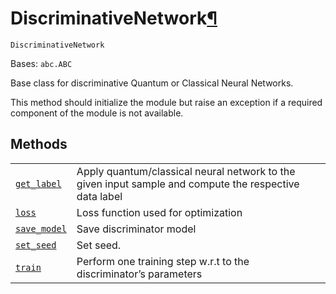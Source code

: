 # DiscriminativeNetwork[¶](#discriminativenetwork "Permalink to this headline")

<span id="undefined" />

`DiscriminativeNetwork`

Bases: `abc.ABC`

Base class for discriminative Quantum or Classical Neural Networks.

This method should initialize the module but raise an exception if a required component of the module is not available.

## Methods

|                                                                                                                                                                                                                                           |                                                                                                        |
| ----------------------------------------------------------------------------------------------------------------------------------------------------------------------------------------------------------------------------------------- | ------------------------------------------------------------------------------------------------------ |
| [`get_label`](qiskit.aqua.components.neural_networks.DiscriminativeNetwork.get_label#qiskit.aqua.components.neural_networks.DiscriminativeNetwork.get_label "qiskit.aqua.components.neural_networks.DiscriminativeNetwork.get_label")     | Apply quantum/classical neural network to the given input sample and compute the respective data label |
| [`loss`](qiskit.aqua.components.neural_networks.DiscriminativeNetwork.loss#qiskit.aqua.components.neural_networks.DiscriminativeNetwork.loss "qiskit.aqua.components.neural_networks.DiscriminativeNetwork.loss")                         | Loss function used for optimization                                                                    |
| [`save_model`](qiskit.aqua.components.neural_networks.DiscriminativeNetwork.save_model#qiskit.aqua.components.neural_networks.DiscriminativeNetwork.save_model "qiskit.aqua.components.neural_networks.DiscriminativeNetwork.save_model") | Save discriminator model                                                                               |
| [`set_seed`](qiskit.aqua.components.neural_networks.DiscriminativeNetwork.set_seed#qiskit.aqua.components.neural_networks.DiscriminativeNetwork.set_seed "qiskit.aqua.components.neural_networks.DiscriminativeNetwork.set_seed")         | Set seed.                                                                                              |
| [`train`](qiskit.aqua.components.neural_networks.DiscriminativeNetwork.train#qiskit.aqua.components.neural_networks.DiscriminativeNetwork.train "qiskit.aqua.components.neural_networks.DiscriminativeNetwork.train")                     | Perform one training step w\.r.t to the discriminator’s parameters                                     |
